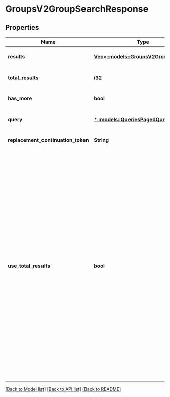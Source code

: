 # GroupsV2GroupSearchResponse

## Properties
Name | Type | Description | Notes
------------ | ------------- | ------------- | -------------
**results** | [**Vec<::models::GroupsV2GroupV2Card>**](GroupsV2.GroupV2Card.md) |  | [optional] [default to null]
**total_results** | **i32** |  | [optional] [default to null]
**has_more** | **bool** |  | [optional] [default to null]
**query** | [***::models::QueriesPagedQuery**](Queries.PagedQuery.md) |  | [optional] [default to null]
**replacement_continuation_token** | **String** |  | [optional] [default to null]
**use_total_results** | **bool** | If useTotalResults is true, then totalResults represents an accurate count.  If False, it does not, and may be estimated/only the size of the current page.  Either way, you should probably always only trust hasMore.  This is a long-held historical throwback to when we used to do paging with known total results. Those queries toasted our database, and we were left to hastily alter our endpoints and create backward- compatible shims, of which useTotalResults is one. | [optional] [default to null]

[[Back to Model list]](../README.md#documentation-for-models) [[Back to API list]](../README.md#documentation-for-api-endpoints) [[Back to README]](../README.md)


